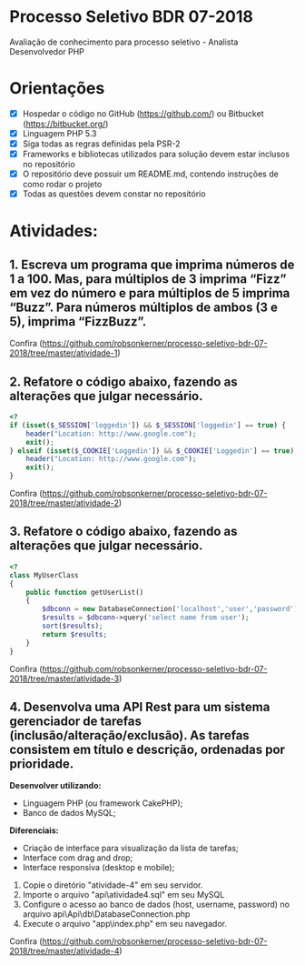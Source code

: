 # Processo Seletivo BDR 07-2018
Avaliação de conhecimento para processo seletivo - Analista Desenvolvedor PHP

# Orientações
- [x] Hospedar o código no GitHub (https://github.com/) ou Bitbucket (https://bitbucket.org/)
- [x] Linguagem PHP 5.3
- [x] Siga todas as regras definidas pela PSR-2
- [x] Frameworks e bibliotecas utilizados para solução devem estar inclusos no repositório
- [x] O repositório deve possuir um README.md, contendo instruções de como rodar o projeto
- [x] Todas as questões devem constar no repositório

# Atividades:

## 1. Escreva um programa que imprima números de 1 a 100. Mas, para múltiplos de 3 imprima “Fizz” em vez do número e para múltiplos de 5 imprima “Buzz”. Para números múltiplos de ambos (3 e 5), imprima “FizzBuzz”.

Confira (https://github.com/robsonkerner/processo-seletivo-bdr-07-2018/tree/master/atividade-1)


## 2. Refatore o código abaixo, fazendo as alterações que julgar necessário.

```php
<?
if (isset($_SESSION['loggedin']) && $_SESSION['loggedin'] == true) {
    header("Location: http://www.google.com");
    exit();
} elseif (isset($_COOKIE['Loggedin']) && $_COOKIE['Loggedin'] == true) {
    header("Location: http://www.google.com");
    exit();
}
```
Confira (https://github.com/robsonkerner/processo-seletivo-bdr-07-2018/tree/master/atividade-2)


## 3. Refatore o código abaixo, fazendo as alterações que julgar necessário.
```php
<?
class MyUserClass
{
    public function getUserList()
    {
        $dbconn = new DatabaseConnection('localhost','user','password');
        $results = $dbconn->query('select name from user');
        sort($results);
        return $results;
    }
}
```
Confira (https://github.com/robsonkerner/processo-seletivo-bdr-07-2018/tree/master/atividade-3)


## 4. Desenvolva uma API Rest para um sistema gerenciador de tarefas (inclusão/alteração/exclusão). As tarefas consistem em título e descrição, ordenadas por prioridade.

**Desenvolver utilizando:**
- Linguagem PHP (ou framework CakePHP);
- Banco de dados MySQL;

**Diferenciais:**
- Criação de interface para visualização da lista de tarefas;
- Interface com drag and drop;
- Interface responsiva (desktop e mobile);

1. Copie o diretório "atividade-4" em seu servidor.
2. Importe o arquivo "api\atividade4.sql" em seu MySQL
3. Configure o acesso ao banco de dados (host, username, password) no arquivo api\Api\db\DatabaseConnection.php 
4. Execute o arquivo "app\index.php" em seu navegador.

Confira (https://github.com/robsonkerner/processo-seletivo-bdr-07-2018/tree/master/atividade-4)